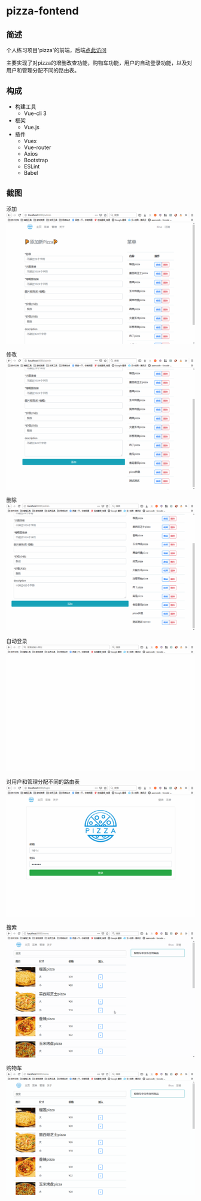 # pizza-fontend
## 简述
个人练习项目'pizza'的前端，后端[点此访问](https://github.com/ChaosAlphard/pizza-backend)

主要实现了对pizza的增删改查功能，购物车功能，用户的自动登录功能，以及对用户和管理分配不同的路由表。

## 构成
- 构建工具
  - Vue-cli 3
- 框架
  - Vue.js
- 插件
  - Vuex
  - Vue-router
  - Axios
  - Bootstrap
  - ESLint
  - Babel

## 截图
添加
![添加](README-screenshot/add.gif)

修改
![修改](README-screenshot/update.gif)

删除
![删除](README-screenshot/delete.gif)

自动登录
![自动登录](README-screenshot/autologin.gif)

对用户和管理分配不同的路由表
![路由分配](README-screenshot/login.gif)

搜索
![搜索](README-screenshot/search.gif)

购物车
![购物车](README-screenshot/view.gif)